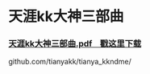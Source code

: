 # **天涯kk大神三部曲**
### **<a href = "https://github.com/tianyakk/tianya_kkndme/raw/main/天涯kk大神三部曲.pdf">天涯kk大神三部曲.pdf&nbsp; &nbsp; 戳这里下载</a>**
github.com/tianyakk/tianya_kkndme/
